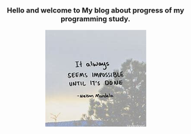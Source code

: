 <div style="text-align: center;">
 
### Hello and welcome to My blog about progress of my programming study. 
</div>



<div align="center">
 
<img src="images/mandera.jpg">
</div>



 
